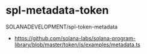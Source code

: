 # spl-metadata-token
SOLANADEVELOPMENT/spl-token-metadata
- https://github.com/solana-labs/solana-program-library/blob/master/token/js/examples/metadata.ts
